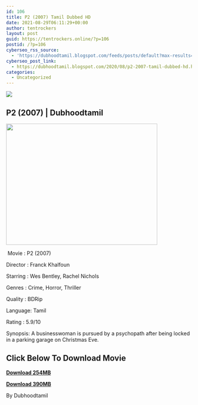 ```yaml
---
id: 106
title: P2 (2007) Tamil Dubbed HD
date: 2021-08-29T06:11:29+00:00
author: tentrockers
layout: post
guid: https://tentrockers.online/?p=106
postid: /?p=106
cyberseo_rss_source:
  - 'https://dubhoodtamil.blogspot.com/feeds/posts/default?max-results=150&start-index=151'
cyberseo_post_link:
  - https://dubhoodtamil.blogspot.com/2020/08/p2-2007-tamil-dubbed-hd.html
categories:
  - Uncategorized
---
```

<div class="media_block">
  <img src="https://1.bp.blogspot.com/-TGI_iWk-B3g/X0iqZITdI6I/AAAAAAAACJw/j4RlRLQPwEsQ1HTEUdaYBxdYWJbAyAFpQCNcBGAsYHQ/s72-w410-h328-c/92ef32e31bde7518309c9927c01657cf.jpg" class="media_thumbnail" />
</div>

## P2 (2007) | Dubhoodtamil

<div class="separator">
  <a href="https://1.bp.blogspot.com/-TGI_iWk-B3g/X0iqZITdI6I/AAAAAAAACJw/j4RlRLQPwEsQ1HTEUdaYBxdYWJbAyAFpQCNcBGAsYHQ/s1280/92ef32e31bde7518309c9927c01657cf.jpg" imageanchor="1"><img loading="lazy" border="0" data-original-height="1024" data-original-width="1280" height="328" src="https://1.bp.blogspot.com/-TGI_iWk-B3g/X0iqZITdI6I/AAAAAAAACJw/j4RlRLQPwEsQ1HTEUdaYBxdYWJbAyAFpQCNcBGAsYHQ/w410-h328/92ef32e31bde7518309c9927c01657cf.jpg" width="410" /></a>
</div>

&nbsp;Movie	<span></span>:	<span></span>P2 (2007)

Director	<span></span>:	<span></span>Franck Khalfoun

Starring	<span></span>:	<span></span>Wes Bentley, Rachel Nichols

Genres	<span></span>:	<span></span>Crime, Horror, Thriller

Quality	<span></span>:	<span></span>BDRip

Language:	<span></span>Tamil

Rating	<span></span>:	<span></span>5.9/10

Synopsis: A businesswoman is pursued by a psychopath after being locked in a parking garage on Christmas Eve.

## <span><b>Click Below To Download Movie</b></span>

<span><b><a href="https://oncehelp.com/p2-1" target="_blank" rel="noopener">Download 254MB</a></b></span>

<span><b><a href="https://oncehelp.com/p2-2" target="_blank" rel="noopener">Download 390MB</a></b></span>

By Dubhoodtamil